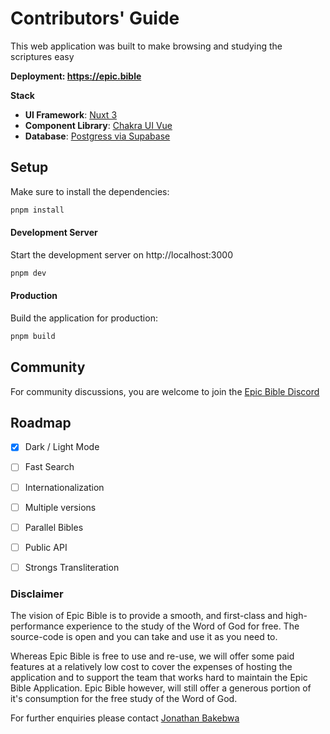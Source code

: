 # Contributors' Guide

This web application was built to make browsing and studying the scriptures easy

**Deployment: https://epic.bible**

**Stack**

- **UI Framework**: [Nuxt 3](https://nuxt.com/)
- **Component Library**: [Chakra UI Vue](https://next.vue.chakra-ui.com)
- **Database**: [Postgress via Supabase](https://supabase.io)

## Setup

Make sure to install the dependencies:

```bash
pnpm install
```

#### Development Server

Start the development server on http://localhost:3000

```bash
pnpm dev
```

#### Production

Build the application for production:

```bash
pnpm build
```

## Community
For community discussions, you are welcome to join the [Epic Bible Discord](https://discord.com/invite/NdhVc5etDM)

## Roadmap
- [x] Dark / Light Mode
- [ ] Fast Search
- [ ] Internationalization
- [ ] Multiple versions
- [ ] Parallel Bibles
- [ ] Public API
- [ ] Strongs Transliteration


### Disclaimer
The vision of Epic Bible is to provide a smooth, and first-class and high-performance experience
to the study of the Word of God for free. The source-code is open and you can take and use it as you need to.

Whereas Epic Bible is free to use and re-use, we will offer some paid features at a relatively low cost to cover the expenses of hosting
the application and to support the team that works hard to maintain the Epic Bible Application. Epic Bible however, will
still offer a generous portion of it's consumption for the free study of the Word of God.

For further enquiries please contact [Jonathan Bakebwa](https://twitter.com/codebender828)
